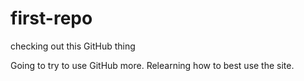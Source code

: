 first-repo
==========

checking out this GitHub thing

Going to try to use GitHub more. Relearning how to best use the site.
